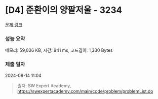 # [D4] 준환이의 양팔저울 - 3234 

[문제 링크](https://swexpertacademy.com/main/code/problem/problemDetail.do?contestProbId=AWAe7XSKfUUDFAUw) 

### 성능 요약

메모리: 59,036 KB, 시간: 941 ms, 코드길이: 1,330 Bytes

### 제출 일자

2024-08-14 11:04



> 출처: SW Expert Academy, https://swexpertacademy.com/main/code/problem/problemList.do